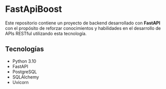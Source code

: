 # FastApiBoost

Este repositorio contiene un proyecto de backend desarrollado con **FastAPI** con el propósito de reforzar conocimientos y habilidades en el desarrollo de APIs RESTful utilizando esta tecnología.

## Tecnologías

- Python 3.10
- FastAPI
- PostgreSQL
- SQLAlchemy
- Uvicorn